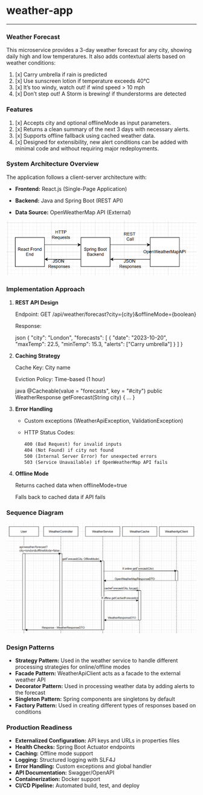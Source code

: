 # weather-app
----------
### **Weather Forecast**

This microservice provides a 3-day weather forecast for any city, showing daily high and low temperatures. It also adds contextual alerts based on weather conditions:

1. [x] Carry umbrella if rain is predicted
2. [x] Use sunscreen lotion if temperature exceeds 40°C
3. [x] It’s too windy, watch out! if wind speed > 10 mph
4. [x] Don’t step out! A Storm is brewing! if thunderstorms are detected

### **Features**

1. [x] Accepts city and optional offlineMode as input parameters.
2. [x] Returns a clean summary of the next 3 days with necessary alerts.
3. [x] Supports offline fallback using cached weather data.
4. [x] Designed for extensibility, new alert conditions can be added with minimal code and without requiring major redeployments.

### **System Architecture Overview**

The application follows a client-server architecture with:

* **Frontend:** React.js (Single-Page Application)

* **Backend:** Java and Spring Boot (REST API)

* **Data Source:** OpenWeatherMap API (External)

![img_1.png](img_1.png)

### **Implementation Approach**

1. **REST API Design**

    Endpoint: GET /api/weather/forecast?city={city}&offlineMode={boolean}
    
    Response:
    
    json
    {
    "city": "London",
    "forecasts": [
    {
    "date": "2023-10-20",
    "maxTemp": 22.5,
    "minTemp": 15.3,
    "alerts": ["Carry umbrella"]
    }
    ]
    }   

2. **Caching Strategy**

    Cache Key: City name
    
    Eviction Policy: Time-based (1 hour)

    java
    @Cacheable(value = "forecasts", key = "#city")
    public WeatherResponse getForecast(String city) { ... }

3. **Error Handling**

    * Custom exceptions (WeatherApiException, ValidationException)

    * HTTP Status Codes:

          400 (Bad Request) for invalid inputs
          404 (Not Found) if city not found
          500 (Internal Server Error) for unexpected errors
          503 (Service Unavailable) if OpenWeatherMap API fails

4. **Offline Mode**

    Returns cached data when offlineMode=true
    
    Falls back to cached data if API fails

### **Sequence Diagram**

![img.png](img.png)

### **Design Patterns**

* **Strategy Pattern:** Used in the weather service to handle different processing strategies for online/offline modes
* **Facade Pattern:** WeatherApiClient acts as a facade to the external weather API
* **Decorator Pattern:** Used in processing weather data by adding alerts to the forecast
* **Singleton Pattern:** Spring components are singletons by default
* **Factory Pattern:** Used in creating different types of responses based on conditions

### **Production Readiness** 

* **Externalized Configuration:** API keys and URLs in properties files
* **Health Checks:** Spring Boot Actuator endpoints
* **Caching:** Offline mode support
* **Logging:** Structured logging with SLF4J
* **Error Handling:** Custom exceptions and global handler
* **API Documentation:** Swagger/OpenAPI
* **Containerization:** Docker support
* **CI/CD Pipeline:** Automated build, test, and deploy